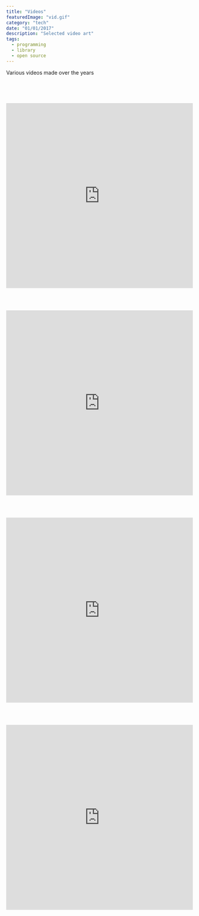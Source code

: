 ```yaml
---
title: "Videos"
featuredImage: "vid.gif"
category: "tech"
date: "01/01/2017"
description: "Selected video art"
tags:
  - programming
  - library
  - open source
---
```


<style>
.iframes{
  max-width: 900px;
}
iframe {
  height: 500px;
  margin:60px auto 0px auto;
}
</style>

Various videos made over the years

<div class="iframes">
<iframe width="100%" src="https://www.youtube.com/embed/z7vsPmbeN_s" frameborder="0" allowfullscreen></iframe>
<iframe width="100%" src="https://www.youtube.com/embed/tc0yMRtPbEQ" frameborder="0" allowfullscreen></iframe>
<iframe width="100%" src="https://www.youtube.com/embed/fca2zeBcpMI" frameborder="0" allowfullscreen></iframe>
<iframe width="100%" src="https://www.youtube.com/embed/SNlX4YqY02Q" frameborder="0" allowfullscreen></iframe>
</div>
